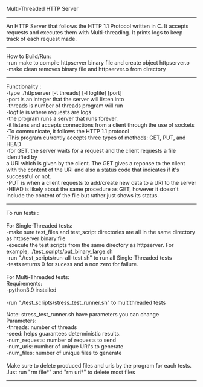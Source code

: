 Multi-Threaded HTTP Server
**************************
An HTTP Server that follows the HTTP 1.1 Protocol written in C.  It accepts requests and executes them with Multi-threading.  It prints logs to keep track of each request made.
**************************
How to Build/Run:<br />
-run make to compile httpserver binary file and create object httpserver.o<br />
-make clean removes binary file and httpserver.o from directory<br />
**************************
Functionality : <br />
-type ./httpserver [-t threads] [-l logfile] [port] <br />
-port is an integer that the server will listen into<br />
-threads is number of threads program will run <br />
-logfile is where requests are logs <br />
-the program runs a server that runs forever.<br />
-it listens and accepts connections from a client through the use of sockets<br />
-To communicate, it follows the HTTP 1.1 protocol<br />
-This program currently accepts three types of methods: GET, PUT, and HEAD <br />
-for GET, the server waits for a request and the client requests a file identified by <br />
a URI which is given by the client.  The GET gives a reponse to the client with the content
of the URI and also a status code that indicates if it's successful or not. <br />
-PUT is when a client requests to add/create new data to a URI to the server<br />
-HEAD is likely about the same procedure as GET, however it doesn't include the content
of the file but rather just shows its status.<br />
**************************
To run tests : <br />
<br />
For Single-Threaded tests:<br />
-make sure test_files and test_script directories are all in the same directory as httpserver binary file <br />
-execute the test scripts from the same directory as httpserver.  For example, ./test_scripts/put_binary_large.sh <br />
-run "./test_scripts/run-all-test.sh" to run all Single-Threaded tests <br />
-tests returns 0 for sucess and a non zero for failure.<br />
<br />
For Multi-Threaded tests:<br />
Requirements:<br />
-python3.9 installed<br />
<br />
-run "./test_scripts/stress_test_runner.sh" to multithreaded tests<br />

Note: stress_test_runner.sh have parameters you can change <br />
Parameters:<br />
-threads: number of threads<br />
-seed: helps guarantees deterministic results.<br />
-num_requests: number of requests to send<br />
-num_uris: number of unique URI's to generate<br /> 
-num_files: number of unique files to generate<br />
<br />
Make sure to delete produced files and uris by the program for each tests.  Just run "rm file*" and "rm uri*" to delete most files<br />
**************************
